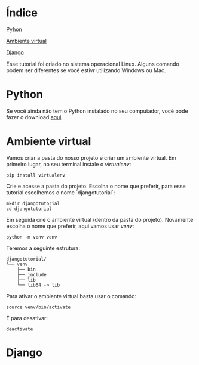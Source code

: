 # Índice

[Pyhon](#python)

[Ambiente virtual](#amiente-virtual)

[Django](#django)

Esse tutorial foi criado no sistema operacional Linux. Alguns comando podem ser diferentes se você estivr utilizando Windows ou Mac.

# Python

Se você ainda não tem o Python instalado no seu computador, você pode fazer o download [aqui](https://www.python.org/downloads/).

# Ambiente virtual

Vamos criar a pasta do nosso projeto e criar um ambiente virtual. Em primeiro lugar, no seu terminal instale o _virtualenv_:

`pip install virtualenv`

Crie e acesse a pasta do projeto. Escolha o nome que preferir, para esse tutorial escolhemos o nome ´djangotutorial´:

```
mkdir djangotutorial
cd djangotutorial
```

Em seguida crie o ambiente virtual (dentro da pasta do projeto). Novamente escolha o nome que preferir, aqui vamos usar _venv_:

`python -m venv venv`

Teremos a seguinte estrutura:

```
djangotutorial/
└── venv
    ├── bin
    ├── include
    ├── lib
    └── lib64 -> lib
```

Para ativar o ambiente virtual basta usar o comando:

`source venv/bin/activate`

E para desativar:

`deactivate`

# Django
